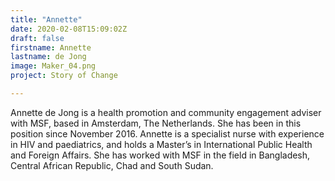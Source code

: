 ```yaml
---
title: "Annette"
date: 2020-02-08T15:09:02Z
draft: false
firstname: Annette
lastname: de Jong
image: Maker_04.png
project: Story of Change

---  
```


Annette de Jong is a health promotion and community engagement adviser with MSF, based in Amsterdam, The Netherlands. She has been in this position since November 2016. Annette is a specialist nurse with experience in HIV and paediatrics, and holds a Master’s in International Public Health and Foreign Affairs. She has worked with MSF in the field in Bangladesh, Central African Republic, Chad and South Sudan. 